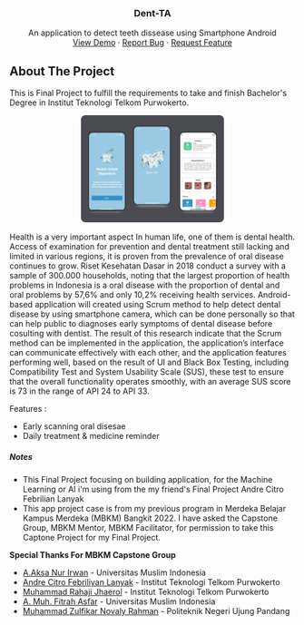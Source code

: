 <!-- PROJECT LOGO -->
<br />
<div align="center">

  <h3 align="center">Dent-TA</h3>

  <p align="center">
    An application to detect teeth dissease using Smartphone Android
    <br />
    <a href="https://www.youtube.com/watch?v=b02cU1wFW0k" target="_blank">View Demo</a>
    ·
    <a href="mailto:yulfisahsan@gmail.com">Report Bug</a>
    ·
    <a href="mailto:yulfisahsan@gmail.com">Request Feature</a>
  </p>
</div>

## About The Project
This is Final Project to fulfill the requirements to take and finish Bachelor's Degree in Institut Teknologi Telkom Purwokerto.

<p align="center">
  <img src="assets/BANNER.png" style="width: 50%; border-radius: 8px;" />
</p>

Health is a very important aspect In human life, one of them is dental health. Access of examination for prevention and dental treatment still lacking and limited in various regions, it is proven from the prevalence of oral disease continues to grow. Riset Kesehatan Dasar in 2018 conduct a survey with a sample of 300.000 households, noting that the largest proportion of health problems in Indonesia is a oral disease with the proportion of dental and oral problems by 57,6% and only 10,2% receiving health services. Android-based application will created using Scrum method to help detect dental disease by using smartphone camera, which can be done personally so that can help public to diagnoses early symptoms of dental disease before cosulting with dentist. The result of this research indicate that the Scrum method can be implemented in the application, the application’s interface can communicate effectively with each other, and the application features performing well, based on the result of UI and Black Box Testing, including Compatibility Test and System Usability Scale (SUS), these test to ensure that the overall functionality operates smoothly, with an average SUS score is 73  in the range of API 24 to API 33.

Features :
* Early scanning oral disesae
* Daily treatment & medicine reminder

##### Notes </br>
* This Final Project focusing on building application, for the Machine Learning or AI i'm using from the my friend's Final Project Andre Citro Febrilian Lanyak
* This app project case is from my previous program in Merdeka Belajar Kampus Merdeka (MBKM) Bangkit 2022. I have asked the Capstone Group, MBKM Mentor, MBKM Facilitator, for permission to take this Captone Project for my Final Project. </br>

**Special Thanks For MBKM Capstone Group** <br>
 - [A.Aksa Nur Irwan](https://github.com/aaksa) - Universitas Muslim Indonesia
 - [Andre Citro Febriliyan Lanyak](https://github.com/andretkj1) - Institut Teknologi Telkom Purwokerto
 - [Muhammad Rahaji Jhaerol](https://github.com/rhjhaerol) - Institut Teknologi Telkom Purwokerto
 - [A. Muh. Fitrah Asfar](https://github.com/AMuhFitrahAsfar) - Universitas Muslim Indonesia
 - [Muhammad Zulfikar Novaly Rahman](https://github.com/novaly479) - Politeknik Negeri Ujung Pandang

